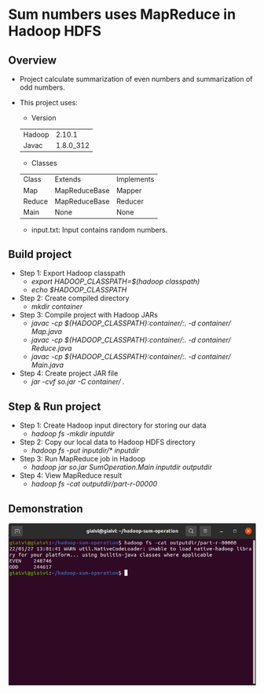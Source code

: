 # Sum numbers uses MapReduce in Hadoop HDFS

## Overview
* Project calculate summarization of even numbers and summarization of odd numbers.
* This project uses:
    * Version 
    <table>
    <tr>
        <td>Hadoop</td>
        <td>2.10.1</td>
    </tr>
    <tr>
        <td>Javac</td>
        <td>1.8.0_312</td>
    </tr>
   </table>
   
   * Classes 
    <table>
    <tr>
        <td>Class</td>
        <td>Extends</td>
        <td>Implements</td>
    </tr>
    <tr>
        <td>Map</td>
        <td>MapReduceBase</td>
        <td>Mapper</td>
    </tr>
    <tr>
        <td>Reduce</td>
        <td>MapReduceBase</td>
        <td>Reducer</td>
    </tr>
    <tr>
        <td>Main</td>
        <td>None</td>
        <td>None</td>
    </tr>
   </table>
   
   * input.txt: Input contains random numbers.
## Build project

* Step 1: Export Hadoop classpath
  * *export HADOOP_CLASSPATH=$(hadoop classpath)*
  * *echo $HADOOP_CLASSPATH*
* Step 2: Create compiled directory
  * *mkdir container*
* Step 3: Compile project with Hadoop JARs
  * *javac -cp ${HADOOP_CLASSPATH}:container/:. -d container/ Map.java*
  * *javac -cp ${HADOOP_CLASSPATH}:container/:. -d container/ Reduce.java*
  * *javac -cp ${HADOOP_CLASSPATH}:container/:. -d container/ Main.java*
* Step 4: Create project JAR file
  * *jar -cvf so.jar -C container/ .*
  
## Step & Run project

* Step 1: Create Hadoop input directory for storing our data
  * *hadoop fs -mkdir inputdir*
* Step 2: Copy our local data to Hadoop HDFS directory
  * *hadoop fs -put inputdir/\* inputdir*
* Step 3: Run MapReduce job in Hadoop
  * *hadoop jar so.jar SumOperation.Main inputdir outputdir*
* Step 4: View MapReduce result
  * *hadoop fs -cat outputdir/part-r-00000*

## Demonstration
<img src='result.png' alt='result in there'></img>
